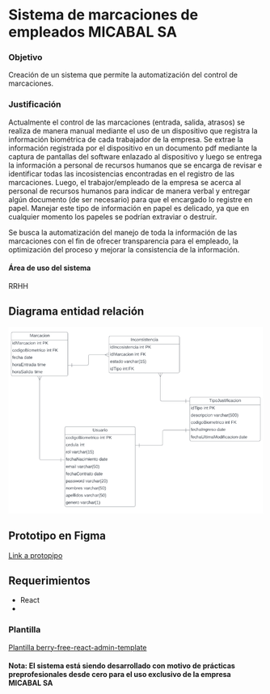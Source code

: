 # Sistema de marcaciones de empleados MICABAL SA
### Objetivo
  Creación de un sistema que permite la automatización del control de marcaciones.
### Justificación
  Actualmente el control de las marcaciones (entrada, salida, atrasos) se realiza de manera manual mediante el uso de un dispositivo que registra la información biométrica de cada trabajador de la empresa. Se extrae la información registrada por el dispositivo en un documento pdf mediante la captura de pantallas del software enlazado al dispositivo y luego se entrega la información a personal de recursos humanos que se encarga de revisar e identificar todas las incosistencias encontradas en el registro de las marcaciones. Luego, el trabajor/empleado de la empresa se acerca al personal de recursos humanos para indicar de manera verbal y entregar algún documento (de ser necesario) para que el encargado lo registre en papel. Manejar este tipo de información en papel es delicado, ya que en cualquier momento los papeles se podrían extraviar o destruir.
  
  Se busca la automatización del manejo de toda la información de las marcaciones con el fin de ofrecer transparencia para el empleado, la optimización del proceso y mejorar la consistencia de la información.
#### Área de uso del sistema
  RRHH
## Diagrama entidad relación
![image info](archivos/DiagramaER.png)
## Prototipo en Figma
[Link a protopipo](https://www.figma.com/file/YlLpmKhGvIb19d51LiIaaW/marcaciones?type=design&node-id=30%3A308&mode=design&t=eRhdJG6aTQfAfdWJ-1)
## Requerimientos
  * React
  * 
### Plantilla
[Plantilla berry-free-react-admin-template](https://github.com/codedthemes/berry-free-react-admin-template.git)

#### Nota: El sistema está siendo desarrollado con motivo de prácticas preprofesionales desde cero para el uso exclusivo de la empresa MICABAL SA
